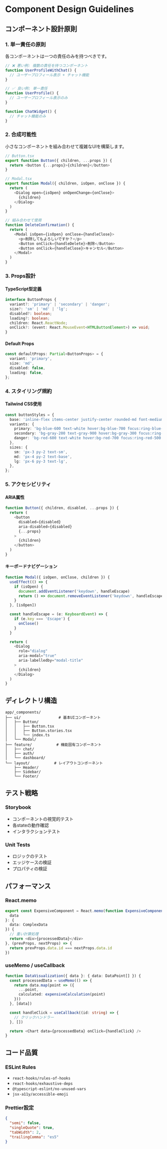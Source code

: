 # Component Design Guidelines

## コンポーネント設計原則

### 1. 単一責任の原則

各コンポーネントは一つの責任のみを持つべきです。

```typescript
// ❌ 悪い例: 複数の責任を持つコンポーネント
function UserProfileWithChat() {
  // ユーザープロフィール表示 + チャット機能
}

// ✅ 良い例: 単一責任
function UserProfile() {
  // ユーザープロフィール表示のみ
}

function ChatWidget() {
  // チャット機能のみ
}
```

### 2. 合成可能性

小さなコンポーネントを組み合わせて複雑なUIを構築します。

```typescript
// Button.tsx
export function Button({ children, ...props }) {
  return <button {...props}>{children}</button>
}

// Modal.tsx
export function Modal({ children, isOpen, onClose }) {
  return (
    <Dialog open={isOpen} onOpenChange={onClose}>
      {children}
    </Dialog>
  )
}

// 組み合わせて使用
function DeleteConfirmation() {
  return (
    <Modal isOpen={isOpen} onClose={handleClose}>
      <p>削除してもよろしいですか？</p>
      <Button onClick={handleDelete}>削除</Button>
      <Button onClick={handleClose}>キャンセル</Button>
    </Modal>
  )
}
```

### 3. Props設計

#### TypeScript型定義

```typescript
interface ButtonProps {
  variant?: 'primary' | 'secondary' | 'danger';
  size?: 'sm' | 'md' | 'lg';
  disabled?: boolean;
  loading?: boolean;
  children: React.ReactNode;
  onClick?: (event: React.MouseEvent<HTMLButtonElement>) => void;
}
```

#### Default Props

```typescript
const defaultProps: Partial<ButtonProps> = {
  variant: 'primary',
  size: 'md',
  disabled: false,
  loading: false,
};
```

### 4. スタイリング規約

#### Tailwind CSS使用

```typescript
const buttonStyles = {
  base: 'inline-flex items-center justify-center rounded-md font-medium transition-colors focus:outline-none focus:ring-2 focus:ring-offset-2',
  variants: {
    primary: 'bg-blue-600 text-white hover:bg-blue-700 focus:ring-blue-500',
    secondary: 'bg-gray-200 text-gray-900 hover:bg-gray-300 focus:ring-gray-500',
    danger: 'bg-red-600 text-white hover:bg-red-700 focus:ring-red-500',
  },
  sizes: {
    sm: 'px-3 py-2 text-sm',
    md: 'px-4 py-2 text-base',
    lg: 'px-6 py-3 text-lg',
  },
};
```

### 5. アクセシビリティ

#### ARIA属性

```typescript
function Button({ children, disabled, ...props }) {
  return (
    <button
      disabled={disabled}
      aria-disabled={disabled}
      {...props}
    >
      {children}
    </button>
  )
}
```

#### キーボードナビゲーション

```typescript
function Modal({ isOpen, onClose, children }) {
  useEffect(() => {
    if (isOpen) {
      document.addEventListener('keydown', handleEscape)
      return () => document.removeEventListener('keydown', handleEscape)
    }
  }, [isOpen])

  const handleEscape = (e: KeyboardEvent) => {
    if (e.key === 'Escape') {
      onClose()
    }
  }

  return (
    <Dialog
      role="dialog"
      aria-modal="true"
      aria-labelledby="modal-title"
    >
      {children}
    </Dialog>
  )
}
```

## ディレクトリ構造

```
app/_components/
├── ui/                 # 基本UIコンポーネント
│   ├── Button/
│   │   ├── Button.tsx
│   │   ├── Button.stories.tsx
│   │   └── index.ts
│   └── Modal/
├── feature/           # 機能固有コンポーネント
│   ├── chat/
│   ├── auth/
│   └── dashboard/
└── layout/           # レイアウトコンポーネント
    ├── Header/
    ├── Sidebar/
    └── Footer/
```

## テスト戦略

### Storybook

- コンポーネントの視覚的テスト
- 各stateの動作確認
- インタラクションテスト

### Unit Tests

- ロジックのテスト
- エッジケースの検証
- プロパティの検証

## パフォーマンス

### React.memo

```typescript
export const ExpensiveComponent = React.memo(function ExpensiveComponent({
  data
}: {
  data: ComplexData
}) {
  // 重い計算処理
  return <div>{processedData}</div>
}, (prevProps, nextProps) => {
  return prevProps.data.id === nextProps.data.id
})
```

### useMemo / useCallback

```typescript
function DataVisualization({ data }: { data: DataPoint[] }) {
  const processedData = useMemo(() => {
    return data.map(point => ({
      ...point,
      calculated: expensiveCalculation(point)
    }))
  }, [data])

  const handleClick = useCallback((id: string) => {
    // クリックハンドラー
  }, [])

  return <Chart data={processedData} onClick={handleClick} />
}
```

## コード品質

### ESLint Rules

- `react-hooks/rules-of-hooks`
- `react-hooks/exhaustive-deps`
- `@typescript-eslint/no-unused-vars`
- `jsx-a11y/accessible-emoji`

### Prettier設定

```json
{
  "semi": false,
  "singleQuote": true,
  "tabWidth": 2,
  "trailingComma": "es5"
}
```
